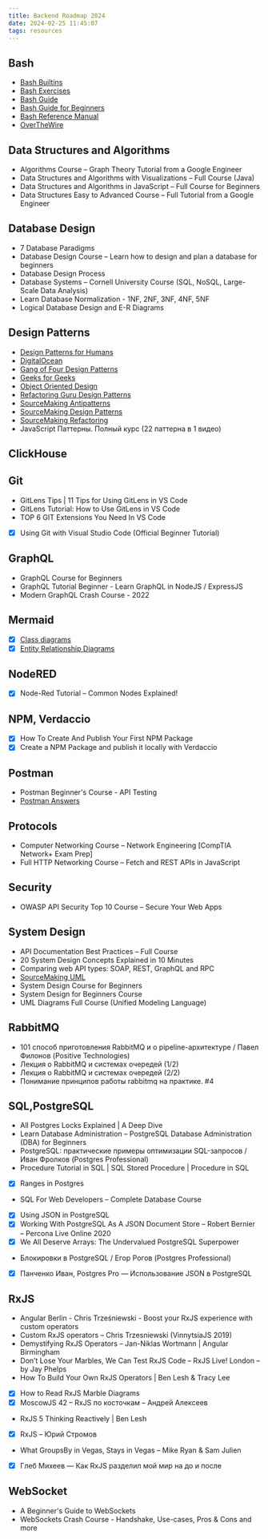```yaml
---
title: Backend Roadmap 2024
date: 2024-02-25 11:45:07
tags: resources
---
```


## Bash

* [Bash Builtins](https://linuxcommand.org/lc3_man_page_index.php)
* [Bash Exercises](https://exercism.org/tracks/bash/exercises)
* [Bash Guide](https://mywiki.wooledge.org/BashGuide)
* [Bash Guide for Beginners](https://tldp.org/LDP/Bash-Beginners-Guide/html/Bash-Beginners-Guide.html)
* [Bash Reference Manual](https://www.gnu.org/software/bash/manual/bash.html)
* [OverTheWire](https://overthewire.org/wargames/bandit/bandit0.html)

## Data Structures and Algorithms

* Algorithms Course – Graph Theory Tutorial from a Google Engineer
* Data Structures and Algorithms with Visualizations – Full Course (Java)
* Data Structures and Algorithms in JavaScript – Full Course for Beginners
* Data Structures Easy to Advanced Course – Full Tutorial from a Google Engineer

## Database Design

* 7 Database Paradigms
* Database Design Course – Learn how to design and plan a database for beginners
* Database Design Process
* Database Systems – Cornell University Course (SQL, NoSQL, Large-Scale Data Analysis)
* Learn Database Normalization - 1NF, 2NF, 3NF, 4NF, 5NF
* Logical Database Design and E-R Diagrams

## Design Patterns

* [Design Patterns for Humans](https://github.com/kamranahmedse/design-patterns-for-humans)
* [DigitalOcean](https://www.digitalocean.com/community/tutorials/gangs-of-four-gof-design-patterns)
* [Gang of Four Design Patterns](https://springframework.guru/gang-of-four-design-patterns/)
* [Geeks for Geeks](https://www.geeksforgeeks.org/software-design-patterns/)
* [Object Oriented Design](https://www.oodesign.com/)
* [Refactoring Guru Design Patterns](https://refactoring.guru/design-patterns)
* [SourceMaking Antipatterns](https://sourcemaking.com/antipatterns)
* [SourceMaking Design Patterns](https://sourcemaking.com/design_patterns)
* [SourceMaking Refactoring](https://sourcemaking.com/refactoring)
* JavaScript Паттерны. Полный курс (22 паттерна в 1 видео)

## ClickHouse

## Git

* GitLens Tips | 11 Tips for Using GitLens in VS Code
* GitLens Tutorial: How to Use GitLens in VS Code
* TOP 6 GIT Extensions You Need In VS Code
* [X] Using Git with Visual Studio Code (Official Beginner Tutorial)

## GraphQL

* GraphQL Course for Beginners
* GraphQL Tutorial Beginner - Learn GraphQL in NodeJS / ExpressJS
* Modern GraphQL Crash Course - 2022

## Mermaid

* [X] [Class diagrams](https://mermaid.js.org/syntax/classDiagram.html)
* [X] [Entity Relationship Diagrams](https://mermaid.js.org/syntax/entityRelationshipDiagram.html)

## NodeRED

* [X] Node-Red Tutorial – Common Nodes Explained!

## NPM, Verdaccio

* [X] How To Create And Publish Your First NPM Package
* [X] Create a NPM Package and publish it locally with Verdaccio

## Postman

* Postman Beginner's Course - API Testing
* [Postman Answers](https://www.postman.com/postman/workspace/postman-answers/overview)

## Protocols

* Computer Networking Course – Network Engineering [CompTIA Network+ Exam Prep]
* Full HTTP Networking Course – Fetch and REST APIs in JavaScript

## Security

* OWASP API Security Top 10 Course – Secure Your Web Apps

## System Design

* API Documentation Best Practices – Full Course
* 20 System Design Concepts Explained in 10 Minutes
* Comparing web API types: SOAP, REST, GraphQL and RPC
* [SourceMaking UML](https://sourcemaking.com/uml)
* System Design Course for Beginners
* System Design for Beginners Course
* UML Diagrams Full Course (Unified Modeling Language)

## RabbitMQ

* 101 способ приготовления RabbitMQ и о pipeline-архитектуре / Павел Филонов (Positive Technologies)
* Лекция о RabbitMQ и системах очередей (1/2)
* Лекция о RabbitMQ и системах очередей (2/2)
* Понимание принципов работы rabbitmq на практике. #4

## SQL,PostgreSQL

* All Postgres Locks Explained | A Deep Dive
* Learn Database Administration – PostgreSQL Database Administration (DBA) for Beginners
* PostgreSQL: практические примеры оптимизации SQL-запросов / Иван Фролков (Postgres Professional)
* Procedure Tutorial in SQL | SQL Stored Procedure | Procedure in SQL
* [X] Ranges in Postgres
* SQL For Web Developers – Complete Database Course
* [X] Using JSON in PostgreSQL
* [X] Working With PostgreSQL As A JSON Document Store – Robert Bernier – Percona Live Online 2020
* [X] We All Deserve Arrays: The Undervalued PostgreSQL Superpower
* Блокировки в PostgreSQL / Егор Рогов (Postgres Professional)
* [X] Панченко Иван, Postgres Pro — Использование JSON в PostgreSQL

## RxJS

* Angular Berlin - Chris Trześniewski - Boost your RxJS experience with custom operators
* Custom RxJS operators – Chris Trzesniewski (VinnytsiaJS 2019)
* Demystifying RxJS Operators – Jan-Niklas Wortmann | Angular Birmingham
* Don’t Lose Your Marbles, We Can Test RxJS Code – RxJS Live! London – by Jay Phelps
* How To Build Your Own RxJS Operators | Ben Lesh & Tracy Lee
* [X] How to Read RxJS Marble Diagrams
* [X] MoscowJS 42 – RxJS по косточкам – Андрей Алексеев
* RxJS 5 Thinking Reactively | Ben Lesh
* [X] RxJS – Юрий Стромов
* What GroupsBy in Vegas, Stays in Vegas – Mike Ryan & Sam Julien
* [X] Глеб Михеев — Как RxJS разделил мой мир на до и после

## WebSocket

* A Beginner's Guide to WebSockets
* WebSockets Crash Course - Handshake, Use-cases, Pros & Cons and more
